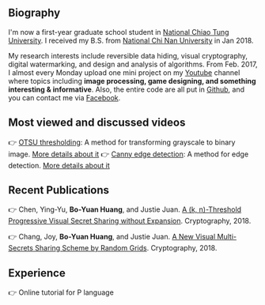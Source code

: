 ## Biography

I'm now a first-year graduate school student in [National Chiao Tung University](https://www.nctu.edu.tw/). I received my B.S. from [National Chi Nan University](https://www.ncnu.edu.tw/ncnuweb/) in Jan 2018. 

My research interests include reversible data hiding, visual cryptography, digital watermarking, and design and analysis of algorithms. From Feb. 2017, I almost every Monday upload one mini project on my [Youtube](https://www.youtube.com/channel/UCmVQun_KSwvPnRBDWSX8gRw/featured) channel where topics including **image processing, game designing, and something interesting & informative**. Also, the entire code are all put in [Github](https://github.com/hbyacademic), and you can contact me via [Facebook](https://www.facebook.com/HBY.academic).
 
## Most viewed and discussed videos
👉 [OTSU thresholding](https://www.youtube.com/watch?v=Ofi1Fn18YLc): A method for transforming grayscale to binary image.
    [More details about it](http://idiot3838.pixnet.net/blog/post/193557941)
👉 [Canny edge detection](https://www.youtube.com/watch?v=Ofi1Fn18YLc): A method for edge detection.
    [More details about it](http://idiot3838.pixnet.net/blog/post/194161931)

## Recent Publications
👉 Chen, Ying-Yu, **Bo-Yuan Huang**, and Justie Juan. [A (k, n)-Threshold Progressive Visual Secret Sharing without Expansion](https://www.mdpi.com/2410-387X/2/4/28). Cryptography, 2018.

👉 Chang, Joy, **Bo-Yuan Huang**, and Justie Juan. [A New Visual Multi-Secrets Sharing Scheme by Random Grids](https://www.mdpi.com/2410-387X/2/3/24). Cryptography, 2018.

## Experience
👉 Online tutorial for P language
